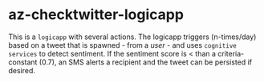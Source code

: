 # az-checktwitter-logicapp
This is a ```logicapp``` with several actions. The logicapp triggers (n-times/day) based on a tweet that is spawned - from a *user* - and uses ```cognitive services``` to detect sentiment. If the sentiment score is < than a criteria-constant (0.7), an SMS alerts a recipient and the tweet can be persisted if desired.
